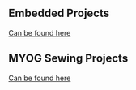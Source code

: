 ## Embedded Projects

[Can be found here](./embedded.md)

## MYOG Sewing Projects

[Can be found here](./myog.md)

